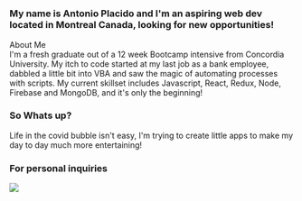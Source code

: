 # 

### My name is Antonio Placido and I'm an aspiring web dev located in Montreal Canada, looking for new opportunities!

<div>About Me</div>
I'm a fresh graduate out of a 12 week Bootcamp intensive from Concordia University. My itch to code started at my last job as a bank employee, dabbled a little bit into VBA and saw the magic of automating processes with scripts. My current skillset includes Javascript, React, Redux, Node, Firebase and MongoDB, and it's only the beginning!

### So Whats up?

Life in the covid bubble isn't easy, I'm trying to create little apps to make my day to day much more entertaining!

### For personal inquiries

<p><a href="https://www.linkedin.com/in/antonio-placido-872187165/"><img data-media-urn="" data-li-src="https://media-exp1.licdn.com/dms/image/C4E12AQGPwaGUxvHKGQ/article-inline_image-shrink_1000_1488/0?e=1605744000&amp;v=beta&amp;t=CN_mR8IKnMrb3f5Nlv7r2LgODmC4U8tuquay0eSmebk" src="https://media-exp1.licdn.com/dms/image/C4E12AQGPwaGUxvHKGQ/article-inline_image-shrink_1000_1488/0?e=1605744000&amp;v=beta&amp;t=CN_mR8IKnMrb3f5Nlv7r2LgODmC4U8tuquay0eSmebk"></a></p>


